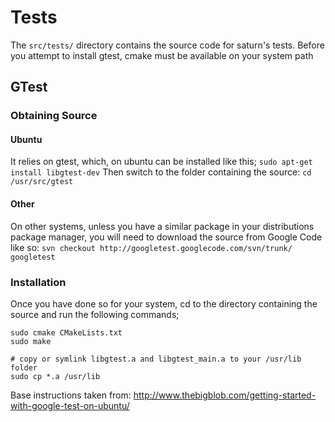 # Tests

The `src/tests/` directory contains the source code for saturn's tests.
Before you attempt to install gtest, cmake must be available on your system path

## GTest

### Obtaining Source

#### Ubuntu

It relies on gtest, which, on ubuntu can be installed like this;
`sudo apt-get install libgtest-dev`
Then switch to the folder containing the source: `cd /usr/src/gtest`

#### Other
On other systems, unless you have a similar package in your distributions package manager,
you will need to download the source from Google Code like so:
`svn checkout http://googletest.googlecode.com/svn/trunk/ googletest`

### Installation

Once you have done so for your system, cd to the directory containing the source and run the following commands;

```shell
sudo cmake CMakeLists.txt
sudo make
 
# copy or symlink libgtest.a and libgtest_main.a to your /usr/lib folder
sudo cp *.a /usr/lib
```

Base instructions taken from: http://www.thebigblob.com/getting-started-with-google-test-on-ubuntu/
